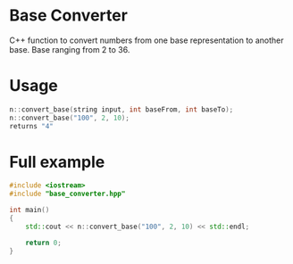 # Base Converter
C++ function to convert numbers from one base representation to another base. Base ranging from 2 to 36.

# Usage
```cpp
n::convert_base(string input, int baseFrom, int baseTo);
n::convert_base("100", 2, 10);
returns "4"
```

# Full example
```cpp
#include <iostream>
#include "base_converter.hpp"

int main()
{
    std::cout << n::convert_base("100", 2, 10) << std::endl;

    return 0;
}
```
